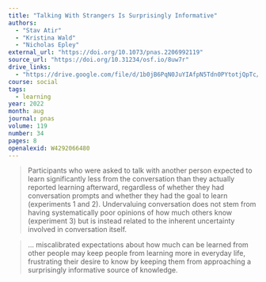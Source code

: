 ```yaml
---
title: "Talking With Strangers Is Surprisingly Informative"
authors:
  - "Stav Atir"
  - "Kristina Wald"
  - "Nicholas Epley"
external_url: "https://doi.org/10.1073/pnas.2206992119"
source_url: "https://doi.org/10.31234/osf.io/8uw7r"
drive_links:
  - "https://drive.google.com/file/d/1b0jB6PqN0JuYIAfpN5Tdn0PYtotjQpTc/view?usp=drivesdk"
course: social
tags:
  - learning
year: 2022
month: aug
journal: pnas
volume: 119
number: 34
pages: 8
openalexid: W4292066480
---
```


> Participants who were asked to talk with another person expected to learn significantly less from the conversation than they actually reported learning afterward, regardless of whether they had conversation prompts and whether they had the goal to learn (experiments 1 and 2).
> Undervaluing conversation does not stem from having systematically poor opinions of how much others know (experiment 3) but is instead related to the inherent uncertainty involved in conversation itself.

> ... miscalibrated expectations about how much can be learned from other people may keep people from learning more in everyday life, frustrating their desire to know by keeping them from approaching a surprisingly informative source of knowledge.
